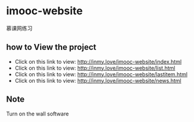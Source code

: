 # imooc-website
 慕课网练习
 
 ## how to View the project
 * Click on this link to view: http://inmy.love/imooc-website/index.html
 * Click on this link to view: http://inmy.love/imooc-website/list.html
 * Click on this link to view: http://inmy.love/imooc-website/lastitem.html
 * Click on this link to view: http://inmy.love/imooc-website/news.html

## Note
 Turn on the wall software
